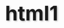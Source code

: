 # html1
<!DOCTYPE html>
<html lang="en">
<head>
    <meta charset="UTF-8">
    <meta name="viewport" content="width=device-width, initial-scale=1.0">
    <title>Happy Birthday My Love ❤️</title>
    <style>
        * {
            margin: 0;
            padding: 0;
            box-sizing: border-box;
        }

        body {
            font-family: 'Arial', sans-serif;
            background: linear-gradient(135deg, #667eea 0%, #764ba2 100%);
            min-height: 100vh;
            overflow-x: hidden;
            color: white;
        }

        .container {
            max-width: 1200px;
            margin: 0 auto;
            padding: 20px;
        }

        .page {
            min-height: 100vh;
            display: flex;
            flex-direction: column;
            justify-content: center;
            align-items: center;
            text-align: center;
            padding: 50px 20px;
            opacity: 0;
            transform: translateY(50px);
            transition: all 0.8s ease;
            position: absolute;
            width: 100%;
            top: 0;
            left: 0;
        }

        .page.active {
            opacity: 1;
            transform: translateY(0);
            z-index: 10;
        }

        h1 {
            font-size: 3.5rem;
            margin-bottom: 20px;
            text-shadow: 2px 2px 4px rgba(0,0,0,0.3);
        }

        h2 {
            font-size: 2rem;
            margin-bottom: 15px;
            color: #ffd700;
        }

        p {
            font-size: 1.2rem;
            line-height: 1.6;
            max-width: 600px;
            margin-bottom: 20px;
        }

        .heart {
            color: #ff6b6b;
            font-size: 2rem;
            animation: heartbeat 1.5s infinite;
        }

        @keyframes heartbeat {
            0% { transform: scale(1); }
            50% { transform: scale(1.3); }
            100% { transform: scale(1); }
        }

        .photo-container {
            margin: 30px 0;
            border-radius: 20px;
            overflow: hidden;
            box-shadow: 0 10px 30px rgba(0,0,0,0.3);
            transition: transform 0.3s ease;
            position: relative;
        }

        .photo-container:hover {
            transform: scale(1.05);
        }

        .photo-container img {
            width: 300px;
            height: 300px;
            object-fit: cover;
            display: block;
        }

        .photo-replace-note {
            background: rgba(255, 255, 255, 0.1);
            padding: 10px 20px;
            border-radius: 10px;
            margin-top: 10px;
            border: 2px dashed #ffd700;
            color: #ffd700;
            font-weight: bold;
            cursor: pointer;
            transition: all 0.3s ease;
        }

        .photo-replace-note:hover {
            background: rgba(255, 255, 255, 0.2);
            transform: scale(1.05);
        }

        .candle-container {
            position: relative;
            margin: 40px 0;
        }

        .candle {
            width: 20px;
            height: 100px;
            background: linear-gradient(to bottom, #f8f8f8, #e0e0e0);
            border-radius: 10px 10px 0 0;
            position: relative;
            margin: 0 15px;
            display: inline-block;
        }

        .flame {
            width: 15px;
            height: 30px;
            background: linear-gradient(to bottom, #ffd700, #ff6b6b);
            border-radius: 50% 50% 20% 20%;
            position: absolute;
            top: -35px;
            left: 2.5px;
            animation: flicker 2s infinite;
            box-shadow: 0 0 20px #ffd700, 0 0 40px #ff6b6b;
        }

        @keyframes flicker {
            0%, 100% { transform: scale(1) rotate(0deg); }
            25% { transform: scale(1.1) rotate(2deg); }
            50% { transform: scale(0.9) rotate(-2deg); }
            75% { transform: scale(1.05) rotate(1deg); }
        }

        .cake {
            width: 200px;
            height: 100px;
            background: linear-gradient(to bottom, #f39c12, #e67e22);
            border-radius: 20px 20px 0 0;
            position: relative;
            margin: 40px auto;
        }

        .cake:before {
            content: '';
            position: absolute;
            top: -20px;
            left: 50%;
            transform: translateX(-50%);
            width: 150px;
            height: 40px;
            background: linear-gradient(to bottom, #ff6b6b, #e74c3c);
            border-radius: 20px;
        }

        .frosting {
            position: absolute;
            top: -15px;
            width: 100%;
            height: 20px;
            background: #fff;
            border-radius: 10px;
        }

        .decoration {
            position: absolute;
            top: -25px;
            width: 100%;
            height: 10px;
            background: #ffd700;
            border-radius: 5px;
        }

        .navigation {
            position: fixed;
            bottom: 20px;
            left: 50%;
            transform: translateX(-50%);
            z-index: 100;
            display: flex;
            gap: 10px;
        }

        .nav-btn {
            background: rgba(255, 255, 255, 0.2);
            border: 2px solid white;
            color: white;
            padding: 10px 20px;
            border-radius: 25px;
            cursor: pointer;
            transition: all 0.3s ease;
            font-weight: bold;
        }

        .nav-btn:hover {
            background: rgba(255, 255, 255, 0.4);
            transform: translateY(-2px);
        }

        .confetti {
            position: fixed;
            top: 0;
            left: 0;
            width: 100%;
            height: 100%;
            pointer-events: none;
            z-index: 9999;
        }

        .message-box {
            background: rgba(255, 255, 255, 0.1);
            padding: 30px;
            border-radius: 20px;
            margin: 20px 0;
            backdrop-filter: blur(10px);
            border: 1px solid rgba(255, 255, 255, 0.2);
        }

        .memories-grid {
            display: grid;
            grid-template-columns: repeat(auto-fit, minmax(250px, 1fr));
            gap: 20px;
            margin: 30px 0;
        }

        .memory-card {
            background: rgba(255, 255, 255, 0.1);
            padding: 20px;
            border-radius: 15px;
            backdrop-filter: blur(5px);
            transition: transform 0.3s ease;
        }

        .memory-card:hover {
            transform: translateY(-5px);
        }

        .upload-instructions {
            background: rgba(0, 0, 0, 0.3);
            padding: 15px;
            border-radius: 10px;
            margin: 10px 0;
            font-size: 0.9rem;
        }

        @media (max-width: 768px) {
            h1 {
                font-size: 2.5rem;
            }
            
            h2 {
                font-size: 1.5rem;
            }
            
            .photo-container img {
                width: 250px;
                height: 250px;
            }
        }
    </style>
</head>
<body>
    <div class="confetti" id="confetti"></div>

    <!-- Page 1: Birthday Greeting -->
    <div class="page active" id="page1">
        <div class="container">
            <h1>Happy Birthday <span class="heart">❤️</span></h1>
            <h2>My Beautiful Pasandita Aurat</h2>
            
            <div class="photo-container">
                <!-- REPLACE THIS IMAGE WITH YOUR PHOTO -->
                <img src="C:\Users\Shreya\Downloads\WhatsApp Image 2025-08-24 at 10.23.17 PM.jpeg" alt="Your beautiful smiling face with birthday hat and sparkling eyes" />
                <div class="photo-replace-note" onclick="showUploadInstructions()">
                    ✨ Click here to replace with your special photo ✨
                </div>
            </div>

            <div class="upload-instructions" id="uploadInstructions" style="display: none;">
                <p><strong>How to add your photo:</strong></p>
                <p>1. Right-click on the placeholder image above</p>
                <p>2. Select "Save image as" to download it</p>
                <p>3. Replace the image URL with your photo's URL or path</p>
                <p>4. Save the file and refresh your browser</p>
            </div>
            
            <div class="message-box">
                <p>On this special day, I want you to know how much you mean to me. You light up my world like nobody else.</p>
                <p>May your birthday be as beautiful and wonderful as you are!</p>
            </div>
            
            <div class="candle-container">
                <div class="candle">
                    <div class="flame"></div>
                </div>
                <div class="candle">
                    <div class="flame"></div>
                </div>
                <div class="candle">
                    <div class="flame"></div>
                </div>
            </div>
        </div>
    </div>

    <!-- Page 2: Candle Animation -->
    <div class="page" id="page2">
        <div class="container">
            <h2>Make a Wish! <span class="heart">✨</span></h2>
            
            <div class="photo-container">
                <!-- REPLACE THIS IMAGE WITH YOUR PHOTO BLOWING CANDLES -->
                <img src="https://storage.googleapis.com/workspace-0f70711f-8b4e-4d94-86f1-2a93ccde5887/image/6cbdeb77-f555-4ced-9254-6242813697fe.png" alt="You smiling while blowing birthday candles with eyes closed making a wish" />
                <div class="photo-replace-note">✨ Click here to replace with your candle-blowing moment ✨</div>
            </div>
            
            <div class="candle-container">
                <div class="candle">
                    <div class="flame"></div>
                </div>
                <div class="candle">
                    <div class="flame"></div>
                </div>
                <div class="candle">
                    <div class="flame"></div>
                </div>
                <div class="candle">
                    <div class="flame"></div>
                </div>
                <div class="candle">
                    <div class="flame"></div>
                </div>
            </div>
            
            <div class="message-box">
                <p>Blow out the candles and make your sweetest wish...</p>
                <p>I hope all your dreams come true, my love!</p>
            </div>
        </div>
    </div>

    <!-- Page 3: Birthday Cake -->
    <div class="page" id="page3">
        <div class="container">
            <h2>Your Special Cake <span class="heart">🎂</span></h2>
            
            <div class="cake">
                <div class="frosting"></div>
                <div class="decoration"></div>
            </div>
            
            <div class="photo-container">
                <!-- REPLACE THIS IMAGE WITH YOUR CAKE CELEBRATION PHOTO -->
                <img src="https://storage.googleapis.com/workspace-0f70711f-8b4e-4d94-86f1-2a93ccde5887/image/672b70d2-2ef2-4956-8cba-2895aeca253a.png" alt="You cutting birthday cake with joyful expression and festive background" />
                <div class="photo-replace-note">✨ Click here to replace with your cake-cutting celebration ✨</div>
            </div>
            
            <div class="message-box">
                <p>This cake is as sweet as your smile, but not nearly as sweet as you!</p>
                <p>May your life be filled with sweetness and joy, always.</p>
            </div>
        </div>
    </div>

    <!-- Page 4: Special Memories -->
    <div class="page" id="page4">
        <div class="container">
            <h2>Our Beautiful Memories <span class="heart">📸</span></h2>
            
            <div class="memories-grid">
                <div class="memory-card">
                    <h3>First Meeting</h3>
                    <p>The day my heart found its home in your smile...</p>
                </div>
                
                <div class="memory-card">
                    <h3>Special Moments</h3>
                    <p>Every second with you is a treasure I cherish...</p>
                </div>
                
                <div class="memory-card">
                    <h3>Future Dreams</h3>
                    <p>So many beautiful memories yet to create together...</p>
                </div>
            </div>
            
            <div class="photo-container">
                <!-- REPLACE THESE IMAGES WITH YOUR SPECIAL MEMORIES -->
                <img src="https://storage.googleapis.com/workspace-0f70711f-8b4e-4d94-86f1-2a93ccde5887/image/21da9a70-45c8-4547-9561-7d8b320ea093.png" alt="Couple romantic moment at sunset holding hands on beach" />
                <div class="photo-replace-note">✨ Click here to replace with our special memory photo 1 ✨</div>
            </div>
            
            <div class="photo-container">
                <img src="https://storage.googleapis.com/workspace-0f70711f-8b4e-4d94-86f1-2a93ccde5887/image/309ada01-447d-41f4-ae71-b17a5f6915a7.png" alt="Happy couple laughing together in a beautiful garden setting" />
                <div class="photo-replace-note">✨ Click here to replace with our special memory photo 2 ✨</div>
            </div>
        </div>
    </div>

    <!-- Page 5: Final Wish -->
    <div class="page" id="page5">
        <div class="container">
            <h1>My Final Wish <span class="heart">💝</span></h1>
            
            <div class="photo-container">
                <!-- REPLACE THIS IMAGE WITH YOUR FAVORITE PHOTO TOGETHER -->
                <img src="https://storage.googleapis.com/workspace-0f70711f-8b4e-4d94-86f1-2a93ccde5887/image/da1c8ffd-9c37-43a4-84a8-cd8eb03592d7.png" alt="Romantic couple portrait with loving embrace and happy smiles" />
                <div class="photo-replace-note">✨ Click here to replace with our favorite together photo ✨</div>
            </div>
            
            <div class="message-box">
                <p>My dearest, on your special day, I wish you:</p>
                <p>• Endless happiness and laughter</p>
                <p>• All your dreams come true</p>
                <p>• Love that grows stronger every day</p>
                <p>• Beautiful moments that turn into precious memories</p>
                <p>• And me, always by your side, loving you more each day</p>
            </div>
            
            <h2>Happy Birthday My Love! <span class="heart">🎉</span></h2>
        </div>
    </div>

    <div class="navigation">
        <button class="nav-btn" onclick="prevPage()">Previous</button>
        <button class="nav-btn" onclick="nextPage()">Next</button>
    </div>

    <script>
        let currentPage = 1;
        const totalPages = 5;
        const confettiContainer = document.getElementById('confetti');
        
        function showUploadInstructions() {
            const instructions = document.getElementById('uploadInstructions');
            instructions.style.display = instructions.style.display === 'none' ? 'block' : 'none';
        }

        // Create confetti
        function createConfetti() {
            confettiContainer.innerHTML = '';
            for (let i = 0; i < 100; i++) {
                const confetti = document.createElement('div');
                confetti.style.position = 'absolute';
                confetti.style.width = '10px';
                confetti.style.height = '10px';
                confetti.style.background = `hsl(${Math.random() * 360}, 100%, 50%)`;
                confetti.style.borderRadius = '50%';
                confetti.style.left = `${Math.random() * 100}%`;
                confetti.style.top = '-10px';
                confetti.style.animation = `fall ${Math.random() * 3 + 2}s linear forwards`;
                
                const style = document.createElement('style');
                style.textContent = `
                    @keyframes fall {
                        to {
                            transform: translateY(100vh) rotate(${Math.random() * 360}deg);
                            opacity: 0;
                        }
                    }
                `;
                
                document.head.appendChild(style);
                confettiContainer.appendChild(confetti);
            }
        }

        function showPage(pageNumber) {
            document.querySelectorAll('.page').forEach(page => {
                page.classList.remove('active');
            });
            
            const page = document.getElementById(`page${pageNumber}`);
            page.classList.add('active');
            currentPage = pageNumber;
            
            // Hide instructions when changing pages
            document.getElementById('uploadInstructions').style.display = 'none';
            
            // Add confetti on certain pages
            if ([1, 3, 5].includes(pageNumber)) {
                createConfetti();
            }
        }

        function nextPage() {
            if (currentPage < totalPages) {
                showPage(currentPage + 1);
            } else {
                showPage(1); // Loop back to first page
            }
        }

        function prevPage() {
            if (currentPage > 1) {
                showPage(currentPage - 1);
            } else {
                showPage(totalPages); // Loop to last page
            }
        }

        // Auto-advance pages every 30 seconds
        setInterval(() => {
            if (currentPage < totalPages) {
                nextPage();
            }
        }, 30000);

        // Keyboard navigation
        document.addEventListener('keydown', (e) => {
            if (e.key === 'ArrowRight') nextPage();
            if (e.key === 'ArrowLeft') prevPage();
        });

        // Touch swipe navigation for mobile
        let touchStartX = 0;
        document.addEventListener('touchstart', (e) => {
            touchStartX = e.changedTouches[0].screenX;
        });

        document.addEventListener('touchend', (e) => {
            const touchEndX = e.changedTouches[0].screenX;
            if (touchEndX < touchStartX - 50) {
                nextPage();
            } else if (touchEndX > touchStartX + 50) {
                prevPage();
            }
        });

        // Initial confetti
        createConfetti();
    </script>
</body>
</html>


